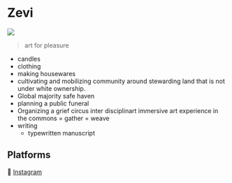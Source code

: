 # Zevi 
![](https://cdn.discordapp.com/attachments/915779732455432212/928433028429123594/unknown.png)

> art for pleasure
+ candles
+ clothing
+ making housewares
+ cultivating and mobilizing community around stewarding land that is not under white ownership.
+ Global majority safe haven
+ planning a public funeral
+ Organizing a grief circus
inter disciplinart immersive art experience in the commons = gather = weave
+ writing 
  + typewritten manuscript

## Platforms 
📸 [Instagram](https://www.instagram.com/__zevisway__/)
